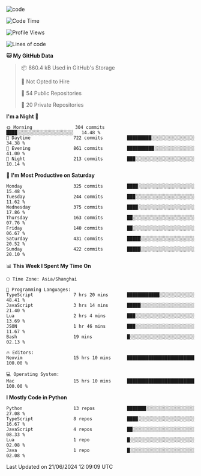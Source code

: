 
<!--
**liuyaanng/liuyaanng** is a ✨ _special_ ✨ repository because its `README.md` (this file) appears on your GitHub profile.

Here are some ideas to get you started:

- 🔭 I’m currently working on ...
- 🌱 I’m currently learning ...
- 👯 I’m looking to collaborate on ...
- 🤔 I’m looking for help with ...
- 💬 Ask me about ...
- 📫 How to reach me: ...
- 😄 Pronouns: ...
- ⚡ Fun fact: ...
-->


![code](https://cdn.jsdelivr.net/gh/liuyaanng/liuyaanng@1.0/code.gif) 

<!--START_SECTION:waka-->
![Code Time](http://img.shields.io/badge/Code%20Time-482%20hrs%2032%20mins-blue)

![Profile Views](http://img.shields.io/badge/Profile%20Views-0-blue)

![Lines of code](https://img.shields.io/badge/From%20Hello%20World%20I%27ve%20Written-14.7%20million%20lines%20of%20code-blue)

**🐱 My GitHub Data** 

> 📦 860.4 kB Used in GitHub's Storage 
 > 
> 🚫 Not Opted to Hire
 > 
> 📜 54 Public Repositories 
 > 
> 🔑 20 Private Repositories 
 > 
**I'm a Night 🦉** 

```text
🌞 Morning                304 commits         ████░░░░░░░░░░░░░░░░░░░░░   14.48 % 
🌆 Daytime                722 commits         █████████░░░░░░░░░░░░░░░░   34.38 % 
🌃 Evening                861 commits         ██████████░░░░░░░░░░░░░░░   41.00 % 
🌙 Night                  213 commits         ███░░░░░░░░░░░░░░░░░░░░░░   10.14 % 
```
📅 **I'm Most Productive on Saturday** 

```text
Monday                   325 commits         ████░░░░░░░░░░░░░░░░░░░░░   15.48 % 
Tuesday                  244 commits         ███░░░░░░░░░░░░░░░░░░░░░░   11.62 % 
Wednesday                375 commits         ████░░░░░░░░░░░░░░░░░░░░░   17.86 % 
Thursday                 163 commits         ██░░░░░░░░░░░░░░░░░░░░░░░   07.76 % 
Friday                   140 commits         ██░░░░░░░░░░░░░░░░░░░░░░░   06.67 % 
Saturday                 431 commits         █████░░░░░░░░░░░░░░░░░░░░   20.52 % 
Sunday                   422 commits         █████░░░░░░░░░░░░░░░░░░░░   20.10 % 
```


📊 **This Week I Spent My Time On** 

```text
🕑︎ Time Zone: Asia/Shanghai

💬 Programming Languages: 
TypeScript               7 hrs 20 mins       ████████████░░░░░░░░░░░░░   48.41 % 
JavaScript               3 hrs 14 mins       █████░░░░░░░░░░░░░░░░░░░░   21.40 % 
Lua                      2 hrs 4 mins        ███░░░░░░░░░░░░░░░░░░░░░░   13.69 % 
JSON                     1 hr 46 mins        ███░░░░░░░░░░░░░░░░░░░░░░   11.67 % 
Bash                     19 mins             █░░░░░░░░░░░░░░░░░░░░░░░░   02.13 % 

🔥 Editors: 
Neovim                   15 hrs 10 mins      █████████████████████████   100.00 % 

💻 Operating System: 
Mac                      15 hrs 10 mins      █████████████████████████   100.00 % 
```

**I Mostly Code in Python** 

```text
Python                   13 repos            ███████░░░░░░░░░░░░░░░░░░   27.08 % 
TypeScript               8 repos             ████░░░░░░░░░░░░░░░░░░░░░   16.67 % 
JavaScript               4 repos             ██░░░░░░░░░░░░░░░░░░░░░░░   08.33 % 
Lua                      1 repo              █░░░░░░░░░░░░░░░░░░░░░░░░   02.08 % 
Java                     1 repo              █░░░░░░░░░░░░░░░░░░░░░░░░   02.08 % 
```




 Last Updated on 21/06/2024 12:09:09 UTC
<!--END_SECTION:waka-->
